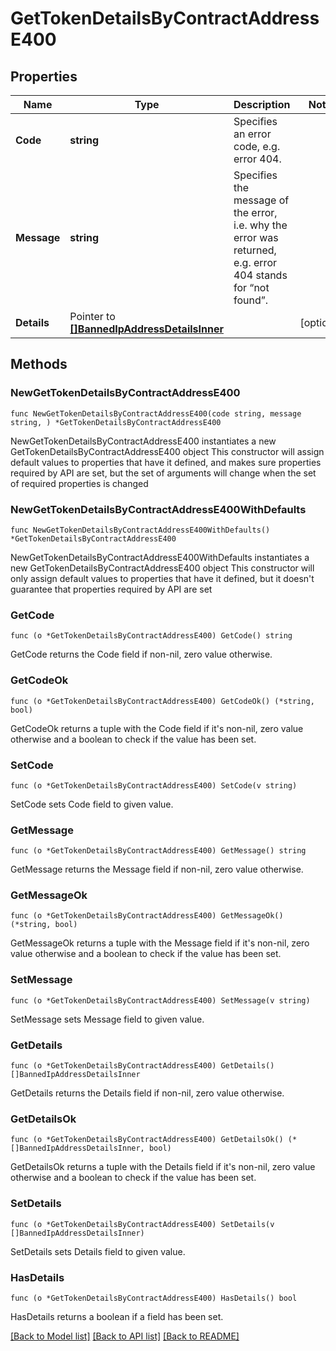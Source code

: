 # GetTokenDetailsByContractAddressE400

## Properties

Name | Type | Description | Notes
------------ | ------------- | ------------- | -------------
**Code** | **string** | Specifies an error code, e.g. error 404. | 
**Message** | **string** | Specifies the message of the error, i.e. why the error was returned, e.g. error 404 stands for “not found”. | 
**Details** | Pointer to [**[]BannedIpAddressDetailsInner**](BannedIpAddressDetailsInner.md) |  | [optional] 

## Methods

### NewGetTokenDetailsByContractAddressE400

`func NewGetTokenDetailsByContractAddressE400(code string, message string, ) *GetTokenDetailsByContractAddressE400`

NewGetTokenDetailsByContractAddressE400 instantiates a new GetTokenDetailsByContractAddressE400 object
This constructor will assign default values to properties that have it defined,
and makes sure properties required by API are set, but the set of arguments
will change when the set of required properties is changed

### NewGetTokenDetailsByContractAddressE400WithDefaults

`func NewGetTokenDetailsByContractAddressE400WithDefaults() *GetTokenDetailsByContractAddressE400`

NewGetTokenDetailsByContractAddressE400WithDefaults instantiates a new GetTokenDetailsByContractAddressE400 object
This constructor will only assign default values to properties that have it defined,
but it doesn't guarantee that properties required by API are set

### GetCode

`func (o *GetTokenDetailsByContractAddressE400) GetCode() string`

GetCode returns the Code field if non-nil, zero value otherwise.

### GetCodeOk

`func (o *GetTokenDetailsByContractAddressE400) GetCodeOk() (*string, bool)`

GetCodeOk returns a tuple with the Code field if it's non-nil, zero value otherwise
and a boolean to check if the value has been set.

### SetCode

`func (o *GetTokenDetailsByContractAddressE400) SetCode(v string)`

SetCode sets Code field to given value.


### GetMessage

`func (o *GetTokenDetailsByContractAddressE400) GetMessage() string`

GetMessage returns the Message field if non-nil, zero value otherwise.

### GetMessageOk

`func (o *GetTokenDetailsByContractAddressE400) GetMessageOk() (*string, bool)`

GetMessageOk returns a tuple with the Message field if it's non-nil, zero value otherwise
and a boolean to check if the value has been set.

### SetMessage

`func (o *GetTokenDetailsByContractAddressE400) SetMessage(v string)`

SetMessage sets Message field to given value.


### GetDetails

`func (o *GetTokenDetailsByContractAddressE400) GetDetails() []BannedIpAddressDetailsInner`

GetDetails returns the Details field if non-nil, zero value otherwise.

### GetDetailsOk

`func (o *GetTokenDetailsByContractAddressE400) GetDetailsOk() (*[]BannedIpAddressDetailsInner, bool)`

GetDetailsOk returns a tuple with the Details field if it's non-nil, zero value otherwise
and a boolean to check if the value has been set.

### SetDetails

`func (o *GetTokenDetailsByContractAddressE400) SetDetails(v []BannedIpAddressDetailsInner)`

SetDetails sets Details field to given value.

### HasDetails

`func (o *GetTokenDetailsByContractAddressE400) HasDetails() bool`

HasDetails returns a boolean if a field has been set.


[[Back to Model list]](../README.md#documentation-for-models) [[Back to API list]](../README.md#documentation-for-api-endpoints) [[Back to README]](../README.md)


